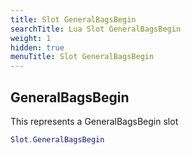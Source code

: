 ```yaml
---
title: Slot GeneralBagsBegin
searchTitle: Lua Slot GeneralBagsBegin
weight: 1
hidden: true
menuTitle: Slot GeneralBagsBegin
---
```

## GeneralBagsBegin

This represents a GeneralBagsBegin slot
```lua
Slot.GeneralBagsBegin
```